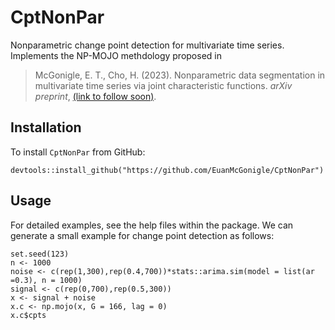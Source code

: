 # CptNonPar
Nonparametric change point detection for multivariate time series. Implements the NP-MOJO methdology proposed in

> McGonigle, E. T., Cho, H. (2023). Nonparametric data segmentation in multivariate time series via joint characteristic functions. 
> *arXiv preprint*, [(link to follow soon)]().

## Installation

To install `CptNonPar` from GitHub:

```
devtools::install_github("https://github.com/EuanMcGonigle/CptNonPar")
```

## Usage

For detailed examples, see the help files within the package. We can generate a small example for change point detection as follows:

```
set.seed(123)
n <- 1000
noise <- c(rep(1,300),rep(0.4,700))*stats::arima.sim(model = list(ar =0.3), n = 1000)
signal <- c(rep(0,700),rep(0.5,300))
x <- signal + noise
x.c <- np.mojo(x, G = 166, lag = 0)
x.c$cpts



